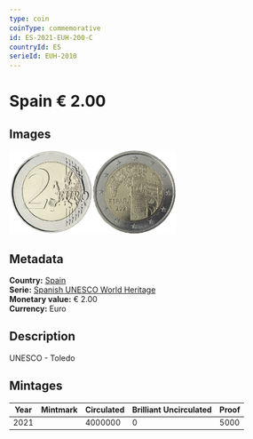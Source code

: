 ```yaml
---
type: coin
coinType: commemorative
id: ES-2021-EUH-200-C
countryId: ES
serieId: EUH-2010
---
```


# Spain € 2.00

## Images

<img src="../../Images/common-2007-200.webp" height="150" alt="Front image"><img src="Images/ES-2021-200.webp" height="150" alt="Back image">

## Metadata

**Country:** [Spain](../../Countries/Spain/index.md)\
**Serie:** [Spanish UNESCO World Heritage](index.md)\
**Monetary value:** € 2.00\
**Currency:** Euro

## Description
UNESCO - Toledo

## Mintages

| Year | Mintmark | Circulated | Brilliant Uncirculated | Proof |
| ---- | -------- | ---------- | ---------------------- | ----- |
| 2021 |          | 4000000    | 0                      | 5000  |
